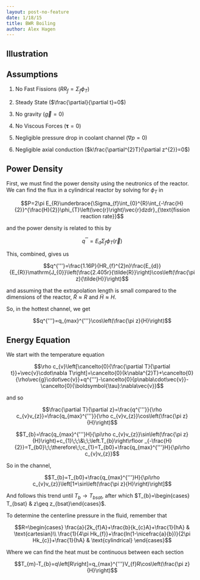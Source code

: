 ```yaml
---
layout: post-no-feature
date: 1/18/15
title: BWR Boiling
author: Alex Hagen
---
```



Illustration
------------

Assumptions
-----------

1.  No Fast Fissions ($RR_{f}=\Sigma_{f}\phi_{T}$)

2.  Steady State ($\frac{\partial}{\partial t}=0$)

3.  No gravity ($\vec{g}=0$)

4.  No Viscous Forces ($\boldsymbol{\tau}=0$)

5.  Negligible pressure drop in coolant channel ($\nabla p=0$)

6.  Negligible axial conduction
    ($k\frac{\partial^{2}T}{\partial z^{2}}=0$)

Power Density
-------------

First, we must find the power density using the neutronics of the
reactor. We can find the flux in a cylindrical reactor by solving for
$\phi_{T}$ in

$$P=2\pi E_{R}\underbrace{\Sigma_{f}\int_{0}^{R}\int_{-\frac{H}{2}}^{\frac{H}{2}}\phi_{T}\left(\vec{r}\right)\vec{r}dzdr}_{\text{fission reaction rate}}$$

and the power density is related to this by

$$q^{'''}=E_{d}\Sigma_{f}\phi_{T}(\vec{r})$$

This, combined, gives us

$$q^{'''}=\frac{1.16P}{HR_{f}^{2}n}\frac{E_{d}}{E_{R}}\mathrm{J_{0}}\left(\frac{2.405r}{\tilde{R}}\right)\cos\left(\frac{\pi z}{\tilde{H}}\right)$$

and assuming that the extrapolation length is small compared to the
dimensions of the reactor, $\tilde{R}\approx R$ and
$\tilde{H}\approx H$.

So, in the hottest channel, we get

$$q^{'''}=q_{max}^{'''}\cos\left(\frac{\pi z}{H}\right)$$

Energy Equation
---------------

We start with the temperature equation

$$\rho c_{v}\left[\cancelto{0}{\frac{\partial T}{\partial t}}+\vec{v}\cdot\nabla T\right]=\cancelto{0}{k\nabla^{2}T}+\cancelto{0}{\rho\vec{g}\cdot\vec{v}}+q^{'''}-\cancelto{0}{p\nabla\cdot\vec{v}}-\cancelto{0}{\boldsymbol{\tau}:\nabla\vec{v}}$$

and so

$$\frac{\partial T}{\partial z}=\frac{q^{'''}}{\rho c_{v}v_{z}}=\frac{q_{max}^{'''}}{\rho c_{v}v_{z}}\cos\left(\frac{\pi z}{H}\right)$$

$$T_{b}=\frac{q_{max}^{'''}H}{\pi\rho c_{v}v_{z}}\sin\left(\frac{\pi z}{H}\right)+c_{1}\;\;\&\;\;\left.T_{b}\right\rfloor _{-\frac{H}{2}}=T_{b0}\;\;\therefore\;\;c_{1}=T_{b0}+\frac{q_{max}^{'''}H}{\pi\rho c_{v}v_{z}}$$

So in the channel,

$$T_{b}=T_{b0}+\frac{q_{max}^{'''}H}{\pi\rho c_{v}v_{z}}\left[1+\sin\left(\frac{\pi z}{H}\right)\right]$$

And follows this trend until $T_{b}\rightarrow T_{bsat}$, after which
$T_{b}=\begin{cases}
T_{bsat} & z\geq z_{bsat}\end{cases}$.

To determine the centerline pressure in the fluid, remember that

$$R=\begin{cases}
\frac{a}{2k_{f}A}+\frac{b}{k_{c}A}+\frac{1}{hA} & \text{cartesian}\\
\frac{1}{4\pi Hk_{f}}+\frac{ln(1-\nicefrac{a}{b})}{2\pi Hk_{c}}+\frac{1}{hA} & \text{cylindrical}
\end{cases}$$

Where we can find the heat must be continuous between each section

$$T_{m}-T_{b}=q\left[R\right]=q_{max}^{'''}V_{f}R\cos\left(\frac{\pi z}{H}\right)$$
